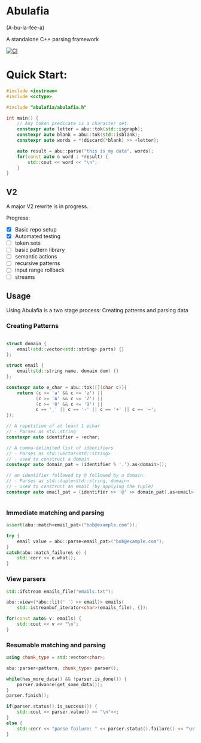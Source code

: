 # Abulafia
(A-bu-la-fee-a)

A standalone C++ parsing framework

[![CI](https://github.com/FrancoisChabot/abulafia/actions/workflows/ci.yml/badge.svg?branch=v2)](https://github.com/FrancoisChabot/abulafia/actions/workflows/ci.yml)


# Quick Start:

```cpp
#include <iostream>
#include <cctype>

#include "abulafia/abulafia.h"

int main() {
    // Any token predicate is a character set.
    constexpr auto letter = abu::tok(std::isgraph);
    constexpr auto blank = abu::tok(std::isblank);
    constexpr auto words = *(discard(*blank) >> +letter);

    auto result = abu::parse("this is my data", words);
    for(const auto & word : *result) {
        std::cout << word << "\n";
    }
}
```


## V2

A major V2 rewrite is in progress.

Progress:

- [x] Basic repo setup
- [x] Automated testing
- [ ] token sets
- [ ] basic pattern library
- [ ] semantic actions
- [ ] recursive patterns
- [ ] input range rollback
- [ ] streams

## Usage

Using Abulafia is a two stage process: Creating patterns and parsing data

### Creating Patterns

```cpp

struct domain {
    email(std::vector<std::string> parts) {}
};

struct email {
    email(std::string name, domain dom) {}
};

constexpr auto e_char = abu::tok([](char c)]{
    return (c >= 'a' && c <= 'z') || 
           (c >= 'A' && c <= 'Z') || 
           (c >= '0' && c <= '9') || 
           c == '_' || c == '-' || c == '+' || c == '~'; 
}); 

// A repetition of at least 1 echar
// - Parses as std::string 
constexpr auto identifier = +echar; 

// A comma-delimited list of identifiers
// - Parses as std::vector<std::string>
// - used to construct a domain 
constexpr auto domain_pat = (identifier % '.').as<domain>();

// an identifier followed by @ followed by a domain.
// - Parses as std::tuple<std::string, domain>
// - used to construct an email (by applying the tuple)
constexpr auto email_pat = (identifier >> '@' >> domain_pat).as<email>();



```

### Immediate matching and parsing

```cpp
assert(abu::match<email_pat>("bob@example.com"));

try {
    email value = abu::parse<email_pat>("bob@example.com");
}
catch(abu::match_failure& e) {
    std::cerr << e.what();
}
```

### View parsers

```cpp
std::ifstream emails_file("emails.txt");

abu::view<(*abu::lit(' ') >> email)> emails(
    std::istreambuf_iterator<char>(emails_file), {});

for(const auto& v: emails) {
    std::cout << v << "\n";
}
```

### Resumable matching and parsing

```cpp
using chunk_type = std::vector<char>;

abu::parser<pattern, chunk_type> parser();

while(has_more_data() && !parser.is_done()) {
    parser.advance(get_some_data());
}
parser.finish();

if(parser.status().is_success()) {
    std::cout << parser.value() << "\n">>;
}
else {
    std::cerr << "parse failure: " << parser.status().failure() << "\n">>;
}
```

